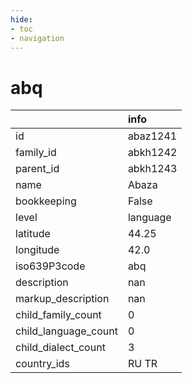 ```yaml
---
hide:
- toc
- navigation
---
```

# abq
|                      | info     |
|:---------------------|:---------|
| id                   | abaz1241 |
| family_id            | abkh1242 |
| parent_id            | abkh1243 |
| name                 | Abaza    |
| bookkeeping          | False    |
| level                | language |
| latitude             | 44.25    |
| longitude            | 42.0     |
| iso639P3code         | abq      |
| description          | nan      |
| markup_description   | nan      |
| child_family_count   | 0        |
| child_language_count | 0        |
| child_dialect_count  | 3        |
| country_ids          | RU TR    |